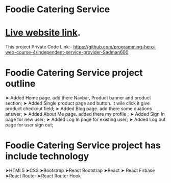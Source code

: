 # Foodie Catering Service

# [Live website link](https://app-product-shop.netlify.app/).

This project Private Code Link:- https://github.com/programming-hero-web-course-4/independent-service-provider-Sadman600

# Foodie Catering Service project outline
➤ Added Home page. add there Navbar, Product banner and product section;
➤ Added Single product page and button. it wile click it give product checkout field;
➤ Added Blog page. add there some quations answer;
➤ Added About Me page. added  there my profile ;
➤ Added Sign In page for new user;
➤ Added Log In page for existing user;
➤ Added Log out page for  user sign out;

# Foodie Catering Service project has include technology 
➤HTML5 
➤CSS
➤Bootstrap
➤React Bootstrap
➤React
➤ React Firbase 
➤React Router
➤React Router Hook
